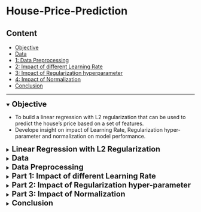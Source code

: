 # House-Price-Prediction

## Content

 - [Objective](#obj)
 - [Data](#data)
 - [1: Data Preprocessing](#Part-0)
 - [2: Impact of different Learning Rate](#Part-1)
 - [3: Impact of Regularization hyperparameter](#Part-2)
 - [4: Impact of Normalization](#Part-3)
 - [Conclusion](#Conclusion)
---

<details open>
<summary> <a name="obj"><b style="font-size:20px"> 
Objective</b> </a> </summary>

- To build a linear regression with L2 regularization that can be used to predict 
the house’s price based on a set of features.
- Develope insight on impact of Learning Rate, Regularization hyper-parameter 
  and normalization on model performance.
</details>

<details>
<summary> <a name="reggression"><b style="font-size:20px"> 
Linear Regression with L2 Regularization</b> </a> </summary>

__Linear Regression:__ It is fitting of a straight line to data i.e. 
linear mapping of input features to output values.

__L2 Regularization:__ It is also known as Ridge regression. It adds 
"sum of square of all weights" to cost function as a penalty term.
The L2 penalty is tunned by a hyperparameter \lambda . 

The loss function of linear regression with L2-regularization is given below:

<img align="center" width="100" height="50" src="./images/Loss_function.png">

Here __w__ are weights of features and \lambda is regularization parameter
to penalty term.

</details>

<details>
<summary> <a name="data"><b style="font-size:20px"> Data</b> </a> </summary>
The dataset consisted of historic data on houses sold between May 2014 to 
May 2015.There are two data files:  <b>training (10000 examples) and devlopment (5597 examples)</b> 

The dataset consisted of 23 features (including the dummy). 
The last one is the target for prediction. Variables Description Data Type
1. dummy [numeric]: 1
2. id [numeric]: a notation for a house 
3. date [string]: Date house was sold. __Splits into 3 categories: day of month,year, month__
4. bedrooms[numeric]: Number of Bedrooms/House
5. bathrooms[numeric]: Number of bathrooms/bedrooms 
6. sqft_living [numeric]: square footage of the home
7. sqft_lot [numeric]: square footage of the lot
8. floors [numeric]: Total floors (levels) in house
9. waterfront [numeric, Categorical]: House which has a view to a waterfront 
10. view [numeric]: Has been viewed 
11. condition [numeric, Categorical]: Overall condition 1 indicates worn out property and 5 excellent 
12. grade [numeric, Categorical]: Overall grade given to the housing unit. 1 poor ,13 excellent
13. sqft_above [numeric]: square footage of house apart from basement 
14. sqft_basement [numeric]: square footage of the basement 
15. yr_built [numeric] : Built Year
16. yr_renovated [numeric]: Year when house was renovated (0 if n/a)
17. zipcode [numeric]: zip 
18. lat Latitude [numeric] : coordinate 
19. long Longitude [numeric]: coordinate 
20. sqft_living15 [numeric]: Living room area in 2015 
21. sqft_lot15 [numeric]: lotSize area in 2015
22. price [numeric, continuous] : Price/100k, which is the __prediction target__
</details>

<details>
<summary> <a name="part-0"><b style="font-size:20px">
Data Preprocessing</b> </a> </summary>
Following objectives were accomplished in preprocessing

__1. Checked for  Missing values :__ No missing values in the data

__2. Data Statistics :__ Features were classified in two categories: Numerical and Catergorical

For Numerical Features:  
<img align="centre" width="1000" height="500" src="./images/num_stat.png">

For Category Features:  
<img align="centre" width="1000" height="500" src="./images/cat_stat.png">


__3. Remove Outliers :__ For numerical features, examples below 0.01 quantile and higher 0.99 quantiles 
are dropped. Near 90 outlie examples are dropped.

__4. Feature Selection :__ Features were selected based on 3 methods:

__4.1__ Graphical analysis: 
__scatter plot__(predictor versus response)
<img align="centre" width="1000" height="1000" src="./images/Scatter_plot.png">

__histogram__
<img align="centre" width="1000" height="1000" src="./images/histograms.png">

__4.2__ Abalation Analysis : Features were dropped one by one and ridge regression 
model accuracy is measured. If drop of a feature causes significant decrease in accuracy,
then it implies the feature has high importance.

<img align="centre" width="400" height="600" src="./images/abalation.png">


__4.3__ Correlation Matrix : A multicolinearity was tested using correlation matrix.

<img align="center" width="1000" height="1000" src="./images/correlation.png">

Based on feature selection analysis dropped these features :  

sqft_living , sqft_lot15, yr_dif, year

and saved the filtered data.

</details>


<details>
<summary> <a name="part-1"><b style="font-size:20px"> 
Part 1: Impact of different Learning Rate</b> </a> </summary>

Explored different learning rates for batch gradient descent. Following learning rates 
are tested:[1e-0,1e-1,1e-2,1e-3,1e-4,1e-5,1e-6,1e-7]

<img align="center" width="600" height="600" src="./images/gamma.png">

here gamma is learning rate. Based on results,  1e-5 is picked as optimum learning rate.
</details>


<details>
<summary> <a name="part-2"><b style="font-size:20px"> 
Part 2: Impact of Regularization hyper-parameter </b> </a> </summary>
Explored different learning rates for batch gradient descent. Following learning rates 
are tested:[0,1e-3,1e-2,1e-1,1,10,100]

<img align="center" width="600" height="600" src="./images/lambda.png">

here lambda is hyper-parameter to handle L2 regularization term and 1.0 is picked.

</details>


<details>
<summary> <a name="part-3"><b style="font-size:20px"> 
Part 3: Impact of Normalization</b> </a> </summary>
Training with non-normalized data Use the preprocessed data but skip 
the normalization.

<img align="center" width="600" height="600" src="./images/learning_curve_raw.png">
*Without Normalization*

<img align="center" width="600" height="600" src="./images/learning_curve.png">
*with Normalization*

</details>


<details>
<summary> <a name="conclusion"><b style="font-size:20px"> 
Conclusion</b> </a> </summary>
1: Learning rate 1e-5 and Lambda 1.0 are found to be optimum.

2: No significant difference is observed in model's RMSE with and without 
normalization. However, with normalization model learn faster than without 
normalization.

</details>


